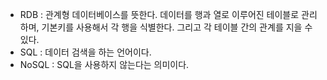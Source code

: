 
- RDB : 관계형 데이터베이스를 뜻한다. 데이터를 행과 열로 이루어진 테이블로 관리하며, 기본키를 사용해서 각 행을 식별한다. 그리고 각 테이블 간의 관계를 지을 수 있다.
- SQL : 데이터 검색을 하는 언어이다.
- NoSQL : SQL을 사용하지 않는다는 의미이다. 
